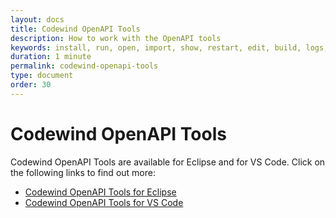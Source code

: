 ```yaml
---
layout: docs
title: Codewind OpenAPI Tools
description: How to work with the OpenAPI tools
keywords: install, run, open, import, show, restart, edit, build, logs, tools, eclipse, Codewind OpenAPI tools for Eclipse
duration: 1 minute
permalink: codewind-openapi-tools
type: document
order: 30
---
```


# Codewind OpenAPI Tools

Codewind OpenAPI Tools are available for Eclipse and for VS Code. Click on the following links to find out more:

- [Codewind OpenAPI Tools for Eclipse](open-api-tools-for-eclipse)
- [Codewind OpenAPI Tools for VS Code](open-api-tools-for-vscode)